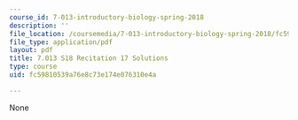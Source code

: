 ```yaml
---
course_id: 7-013-introductory-biology-spring-2018
description: ''
file_location: /coursemedia/7-013-introductory-biology-spring-2018/fc59810539a76e8c73e174e076310e4a_MIT7_013s18R17S.pdf
file_type: application/pdf
layout: pdf
title: 7.013 S18 Recitation 17 Solutions
type: course
uid: fc59810539a76e8c73e174e076310e4a

---
```

None